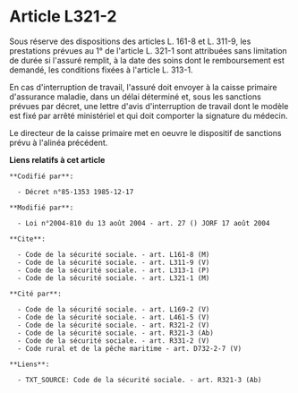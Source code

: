 # Article L321-2

Sous réserve des dispositions des articles L. 161-8 et L. 311-9, les prestations prévues au 1° de l'article L. 321-1 sont
attribuées sans limitation de durée si l'assuré remplit, à la date des soins dont le remboursement est demandé, les
conditions fixées à l'article L. 313-1.

En cas d'interruption de travail, l'assuré doit envoyer à la caisse primaire d'assurance maladie, dans un délai déterminé et,
sous les sanctions prévues par décret, une lettre d'avis d'interruption de travail dont le modèle est fixé par arrêté
ministériel et qui doit comporter la signature du médecin. 

Le directeur de la caisse primaire met en oeuvre le dispositif de sanctions prévu à l'alinéa précédent.

**Liens relatifs à cet article**

	**Codifié par**:

	  - Décret n°85-1353 1985-12-17

	**Modifié par**:

	  - Loi n°2004-810 du 13 août 2004 - art. 27 () JORF 17 août 2004

	**Cite**:

	  - Code de la sécurité sociale. - art. L161-8 (M)
	  - Code de la sécurité sociale. - art. L311-9 (V)
	  - Code de la sécurité sociale. - art. L313-1 (P)
	  - Code de la sécurité sociale. - art. L321-1 (M)

	**Cité par**:

	  - Code de la sécurité sociale. - art. L169-2 (V)
	  - Code de la sécurité sociale. - art. L461-5 (V)
	  - Code de la sécurité sociale. - art. R321-2 (V)
	  - Code de la sécurité sociale. - art. R321-3 (Ab)
	  - Code de la sécurité sociale. - art. R331-2 (V)
	  - Code rural et de la pêche maritime - art. D732-2-7 (V)

	**Liens**:

	  - TXT_SOURCE: Code de la sécurité sociale. - art. R321-3 (Ab)
